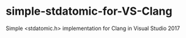 # simple-stdatomic-for-VS-Clang
Simple &lt;stdatomic.h> implementation for Clang in Visual Studio 2017
